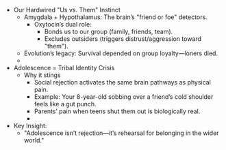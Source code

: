 - Our Hardwired "Us vs. Them" Instinct
    - Amygdala + Hypothalamus: The brain’s "friend or foe" detectors.
        - Oxytocin’s dual role:
            - Bonds us to our group (family, friends, team).
            - Excludes outsiders (triggers distrust/aggression toward "them").
    - Evolution’s legacy: Survival depended on group loyalty—loners died.
    - 
- Adolescence = Tribal Identity Crisis
    - Why it stings
        - Social rejection activates the same brain pathways as physical pain.
        - Example: Your 8-year-old sobbing over a friend’s cold shoulder feels like a gut punch.
        - Parents’ pain when teens shut them out is biologically real.
        - 
- Key Insight:
    - "Adolescence isn’t rejection—it’s rehearsal for belonging in the wider world."
